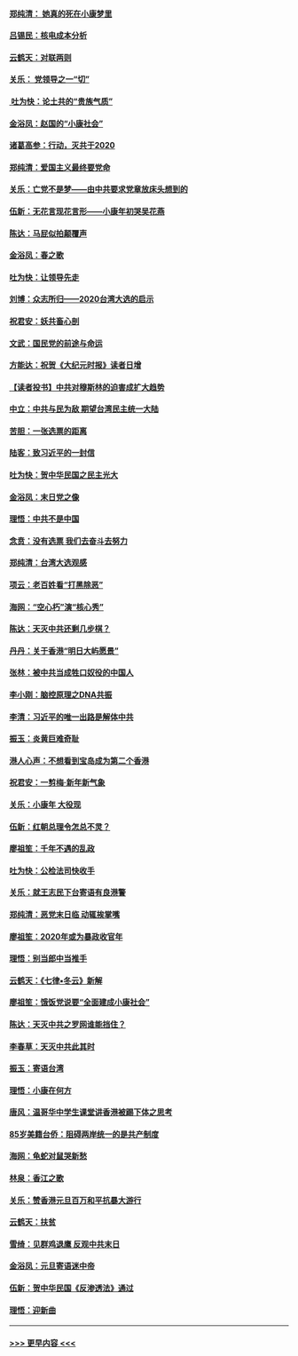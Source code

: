 #### [郑纯清： 她真的死在小康梦里](../pages/nsc993/n11806623.md?t=01201531) 
#### [吕锡民：核电成本分析](../pages/nsc993/n11806284.md?t=01201531) 
#### [云鹤天：对联两则](../pages/nsc993/n11805957.md?t=01201531) 
#### [关乐： 党领导之一“切”](../pages/nsc993/n11804505.md?t=01201531) 
#### [ 吐为快：论土共的“贵族气质”](../pages/nsc993/n11804490.md?t=01201531) 
#### [金浴凤：赵国的“小康社会”](../pages/nsc993/n11804452.md?t=01201531) 
#### [诸葛高参：行动，灭共于2020](../pages/nsc993/n11804120.md?t=01201531) 
#### [郑纯清：爱国主义最终要党命](../pages/nsc993/n11802197.md?t=01201531) 
#### [关乐：亡党不是梦——由中共要求党章放床头想到的](../pages/nsc993/n11802156.md?t=01201531) 
#### [伍新：无花言现花言形——小康年初哭吴花燕](../pages/nsc993/n11800044.md?t=01201531) 
#### [陈达：马屁似拍颠覆声](../pages/nsc993/n11800010.md?t=01201531) 
#### [金浴凤：春之歌](../pages/nsc993/n11797687.md?t=01201531) 
#### [吐为快：让领导先走](../pages/nsc993/n11797512.md?t=01201531) 
#### [刘博：众志所归——2020台湾大选的启示](../pages/nsc993/n11796878.md?t=01201531) 
#### [祝君安：妖共畜心剖](../pages/nsc993/n11794273.md?t=01201531) 
#### [文武：国民党的前途与命运](../pages/nsc993/n11794198.md?t=01201531) 
#### [方能达：祝贺《大纪元时报》读者日增](../pages/nsc993/n11793807.md?t=01201531) 
#### [【读者投书】中共对穆斯林的迫害成扩大趋势](../pages/nsc993/n11791371.md?t=01201531) 
#### [中立：中共与民为敌 期望台湾民主统一大陆](../pages/nsc993/n11790392.md?t=01201531) 
#### [苦胆：一张选票的距离](../pages/nsc993/n11788914.md?t=01201531) 
#### [陆客：致习近平的一封信](../pages/nsc993/n11788867.md?t=01201531) 
#### [吐为快：贺中华民国之民主光大](../pages/nsc993/n11788618.md?t=01201531) 
#### [金浴凤：末日党之像](../pages/nsc993/n11787475.md?t=01201531) 
#### [理悟：中共不是中国](../pages/nsc993/n11787463.md?t=01201531) 
#### [念贲：没有选票  我们去奋斗去努力](../pages/nsc993/n11787398.md?t=01201531) 
#### [郑纯清：台湾大选观感](../pages/nsc993/n11786210.md?t=01201531) 
#### [项云：老百姓看“打黑除恶”](../pages/nsc993/n11785398.md?t=01201531) 
#### [海网：“空心朽”演“核心秀”](../pages/nsc993/n11783874.md?t=01201531) 
#### [陈达：天灭中共还剩几步棋？](../pages/nsc993/n11783719.md?t=01201531) 
#### [丹丹：关于香港“明日大屿愿景”](../pages/nsc993/n11783273.md?t=01201531) 
#### [张林：被中共当成牲口奴役的中国人](../pages/nsc993/n11782397.md?t=01201531) 
#### [李小刚：脑控原理之DNA共振](../pages/nsc993/n11780962.md?t=01201531) 
#### [李清：习近平的唯一出路是解体中共](../pages/nsc993/n11780866.md?t=01201531) 
#### [振玉：炎黄巨难奇耻](../pages/nsc993/n11779632.md?t=01201531) 
#### [港人心声：不想看到宝岛成为第二个香港](../pages/nsc993/n11778817.md?t=01201531) 
#### [祝君安：一剪梅‧新年新气象](../pages/nsc993/n11776340.md?t=01201531) 
#### [关乐：小康年 大役现](../pages/nsc993/n11774213.md?t=01201531) 
#### [伍新：红朝总理令怎总不灵？](../pages/nsc993/n11770813.md?t=01201531) 
#### [廖祖笙：千年不遇的乱政](../pages/nsc993/n11770373.md?t=01201531) 
#### [吐为快：公检法司快收手](../pages/nsc993/n11770359.md?t=01201531) 
#### [关乐：就王志民下台寄语有良港警](../pages/nsc993/n11769903.md?t=01201531) 
#### [郑纯清：恶党末日临 动辄挨掌嘴](../pages/nsc993/n11769356.md?t=01201531) 
#### [廖祖笙：2020年或为暴政收官年](../pages/nsc993/n11768216.md?t=01201531) 
#### [理悟：别当郎中当推手](../pages/nsc993/n11768243.md?t=01201531) 
#### [云鹤天：《七律▪冬云》新解](../pages/nsc993/n11768204.md?t=01201531) 
#### [廖祖笙：饿饭党说要“全面建成小康社会”](../pages/nsc993/n11767482.md?t=01201531) 
#### [陈达：天灭中共之罗网谁能挡住？](../pages/nsc993/n11767465.md?t=01201531) 
#### [李春草：天灭中共此其时](../pages/nsc993/n11767452.md?t=01201531) 
#### [振玉：寄语台湾](../pages/nsc993/n11767432.md?t=01201531) 
#### [理悟：小康在何方](../pages/nsc993/n11767394.md?t=01201531) 
#### [唐风：温哥华中学生课堂讲香港被踢下体之思考](../pages/nsc993/n11766848.md?t=01201531) 
#### [85岁美籍台侨：阻碍两岸统一的是共产制度](../pages/nsc993/n11765043.md?t=01201531) 
#### [海网：龟蛇对鼠哭新愁](../pages/nsc993/n11764895.md?t=01201531) 
#### [林泉：香江之歌](../pages/nsc993/n11764415.md?t=01201531) 
#### [关乐：赞香港元旦百万和平抗暴大游行](../pages/nsc993/n11764382.md?t=01201531) 
#### [云鹤天：扶贫](../pages/nsc993/n11764245.md?t=01201531) 
#### [雪绮：见群鸡退鹰  反观中共末日](../pages/nsc993/n11762112.md?t=01201531) 
#### [金浴凤：元旦寄语迷中帝](../pages/nsc993/n11761788.md?t=01201531) 
#### [伍新：贺中华民国《反渗透法》通过](../pages/nsc993/n11761994.md?t=01201531) 
#### [理悟：迎新曲](../pages/nsc993/n11761152.md?t=01201531) 

----
#### [ >>> 更早内容 <<< ](../indexes/nsc993-earlier.md)
